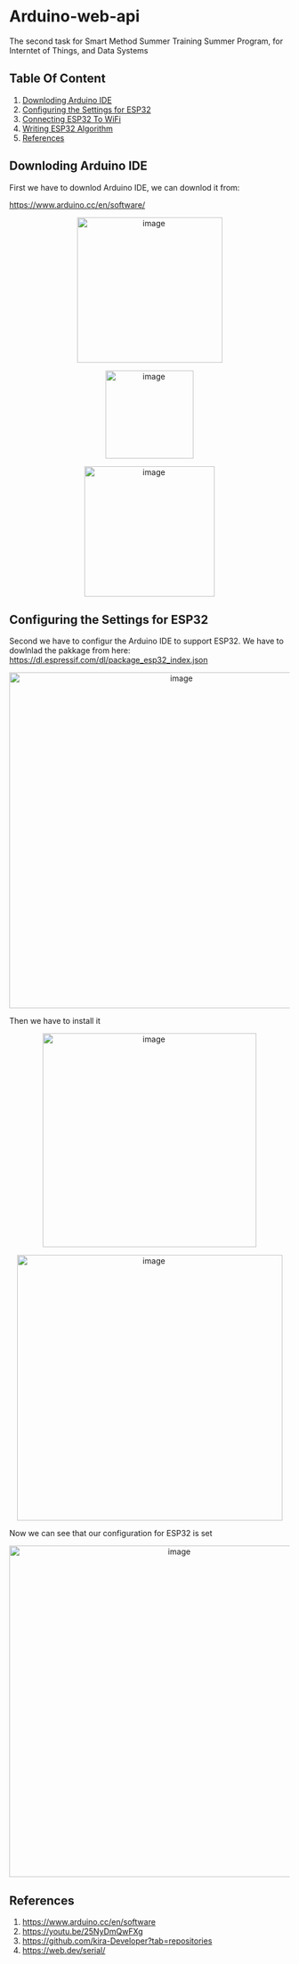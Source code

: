 # Arduino-web-api

The second task for Smart Method Summer Training Summer Program, for Interntet of Things, and Data Systems


## Table Of Content
1. [Downloding Arduino IDE](#Downloding-Arduino-IDE) 
2. [Configuring the Settings for ESP32](#Configuring-the-Settings-for-ESP32)
3. [Connecting ESP32 To WiFi ](#Connecting-ESP32-To-WiFi)
4. [Writing ESP32 Algorithm](#Writing-ESP32-Algorithm)
4. [References](#References)



##  Downloding Arduino IDE

First we have to downlod Arduino IDE, we can downlod it from:

https://www.arduino.cc/en/software/

<p align="center">
  <img width="261" alt="image" src="https://user-images.githubusercontent.com/63984422/181009295-bbc34c55-f779-47ab-83a7-b5fe6f7e5d24.png">
</p>

<p align="center">
  <img width="158" alt="image" src="https://user-images.githubusercontent.com/63984422/181009234-569204d2-975c-4ad0-b73f-ecc7ece85e26.png">

</p>





<p align="center">
  <img width="234" alt="image" src="https://user-images.githubusercontent.com/63984422/181009179-90beeaf9-aa4a-4623-b658-50d8cd025d0e.png">
</p>


##  Configuring the Settings for ESP32 

Second we have to configur the Arduino IDE to support ESP32. We have to dowlnlad the pakkage from here:
https://dl.espressif.com/dl/package_esp32_index.json



<p align="center">
  <img width="603" alt="image" src="https://user-images.githubusercontent.com/63984422/181018515-1e612c87-f849-4c0b-acbc-9b99ac92fa6d.png">
</p>



Then we have to install it
<p align="center">
  <img width="384" alt="image" src="https://user-images.githubusercontent.com/63984422/181008986-9c3f821a-8c51-4e91-872c-2e90540382b4.png">
</p>



<p align="center">
  <img width="477" alt="image" src="https://user-images.githubusercontent.com/63984422/181008684-9d069c4c-81d9-4d9e-ae4a-13db023fb3a9.png">
</p>


Now we can see that our configuration for ESP32 is set 
<p align="center">
  <img width="595" alt="image" src="https://user-images.githubusercontent.com/63984422/181008540-4aea24ae-71a0-47be-bfe4-967353e6bbc5.png">
</p>


##  References 

1. https://www.arduino.cc/en/software
2. https://youtu.be/25NyDmQwFXg
3. https://github.com/kira-Developer?tab=repositories
4.  https://web.dev/serial/
